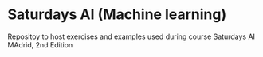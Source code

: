 # Saturdays AI (Machine learning)
Repositoy to host exercises and examples used during course Saturdays AI MAdrid, 2nd Edition
